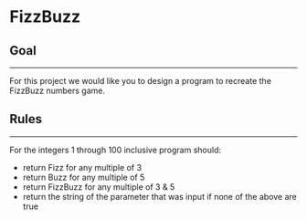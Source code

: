 # FizzBuzz
## Goal
---

For this project we would like you to design a program to recreate the FizzBuzz numbers game.

## Rules
---

For the integers 1 through 100 inclusive program should:

- return Fizz for any multiple of 3
- return Buzz for any multiple of 5
- return FizzBuzz for any multiple of 3 & 5
- return the string of the parameter that was input if none of the above are true